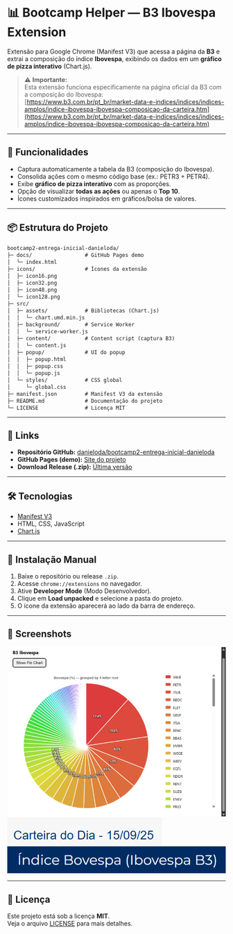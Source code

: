 # 📊 Bootcamp Helper — B3 Ibovespa Extension

Extensão para Google Chrome (Manifest V3) que acessa a página da **B3** e extrai a composição do índice **Ibovespa**, exibindo os dados em um **gráfico de pizza interativo** (Chart.js).

> ⚠️ **Importante:**  
> Esta extensão funciona especificamente na página oficial da B3 com a composição do Ibovespa:  
> [https://www.b3.com.br/pt_br/market-data-e-indices/indices/indices-amplos/indice-ibovespa-ibovespa-composicao-da-carteira.htm](https://www.b3.com.br/pt_br/market-data-e-indices/indices/indices-amplos/indice-ibovespa-ibovespa-composicao-da-carteira.htm)

---

## 🚀 Funcionalidades
- Captura automaticamente a tabela da B3 (composição do Ibovespa).
- Consolida ações com o mesmo código base (ex.: PETR3 + PETR4).
- Exibe **gráfico de pizza interativo** com as proporções.
- Opção de visualizar **todas as ações** ou apenas o **Top 10**.
- Ícones customizados inspirados em gráficos/bolsa de valores.

---

## 📦 Estrutura do Projeto
```text
bootcamp2-entrega-inicial-danieloda/
├─ docs/                 # GitHub Pages demo
│  └─ index.html
├─ icons/                # Ícones da extensão
│  ├─ icon16.png
│  ├─ icon32.png
│  ├─ icon48.png
│  └─ icon128.png
├─ src/
│  ├─ assets/            # Bibliotecas (Chart.js)
│  │  └─ chart.umd.min.js
│  ├─ background/        # Service Worker
│  │  └─ service-worker.js
│  ├─ content/           # Content script (captura B3)
│  │  └─ content.js
│  ├─ popup/             # UI do popup
│  │  ├─ popup.html
│  │  ├─ popup.css
│  │  └─ popup.js
│  └─ styles/            # CSS global
│     └─ global.css
├─ manifest.json         # Manifest V3 da extensão
├─ README.md             # Documentação do projeto
└─ LICENSE               # Licença MIT
```

---

## 🔗 Links

- **Repositório GitHub:** [danieloda/bootcamp2-entrega-inicial-danieloda](https://github.com/danieloda/bootcamp2-entrega-inicial-danieloda)  
- **GitHub Pages (demo):** [Site do projeto](https://danieloda.github.io/bootcamp2-entrega-inicial-danieloda/)  
- **Download Release (.zip):** [Última versão](https://github.com/danieloda/bootcamp2-entrega-inicial-danieloda/releases)  

---

## 🛠️ Tecnologias
- [Manifest V3](https://developer.chrome.com/docs/extensions/mv3/)  
- HTML, CSS, JavaScript  
- [Chart.js](https://www.chartjs.org/)  

---

## 🧩 Instalação Manual
1. Baixe o repositório ou release `.zip`.  
2. Acesse `chrome://extensions` no navegador.  
3. Ative **Developer Mode** (Modo Desenvolvedor).  
4. Clique em **Load unpacked** e selecione a pasta do projeto.  
5. O ícone da extensão aparecerá ao lado da barra de endereço.  

---

## 📸 Screenshots
![Ibovespa gráfico](docs/img/piechart.png)  
![Data da carteira](docs/img/date_example.png)  
![Página B3](docs/img/ibovespa.png)    

---

## 📜 Licença
Este projeto está sob a licença **MIT**.  
Veja o arquivo [LICENSE](LICENSE) para mais detalhes.